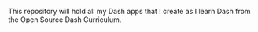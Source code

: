 This repository will hold all my Dash apps that I create as I learn Dash from the Open Source Dash Curriculum.
